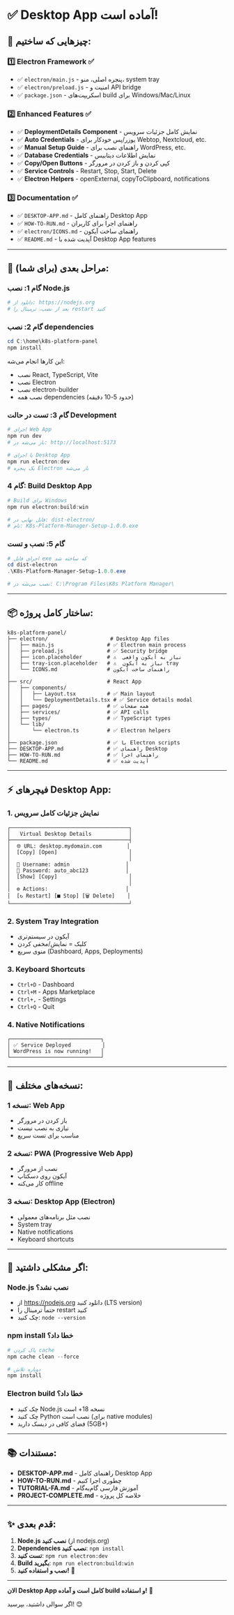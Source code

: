 # ✅ Desktop App آماده است!

## 🎉 چیزهایی که ساختیم:

### 1️⃣ **Electron Framework** ✅
- ✅ `electron/main.js` - پنجره اصلی، منو، system tray
- ✅ `electron/preload.js` - امنیت و API bridge
- ✅ `package.json` - اسکریپت‌های build برای Windows/Mac/Linux

### 2️⃣ **Enhanced Features** ✅
- ✅ **DeploymentDetails Component** - نمایش کامل جزئیات سرویس
- ✅ **Auto Credentials** - یوزر/پس خودکار برای Webtop, Nextcloud, etc.
- ✅ **Manual Setup Guide** - راهنمای نصب برای WordPress, etc.
- ✅ **Database Credentials** - نمایش اطلاعات دیتابیس
- ✅ **Copy/Open Buttons** - کپی کردن و باز کردن در مرورگر
- ✅ **Service Controls** - Restart, Stop, Start, Delete
- ✅ **Electron Helpers** - openExternal, copyToClipboard, notifications

### 3️⃣ **Documentation** ✅
- ✅ `DESKTOP-APP.md` - راهنمای کامل Desktop App
- ✅ `HOW-TO-RUN.md` - راهنمای اجرا برای کاربران
- ✅ `electron/ICONS.md` - راهنمای ساخت آیکون
- ✅ `README.md` - آپدیت شده با Desktop App features

---

## 🚀 مراحل بعدی (برای شما):

### گام 1: نصب Node.js

```powershell
# دانلود از: https://nodejs.org
# بعد از نصب، ترمینال را restart کنید
```

### گام 2: نصب dependencies

```powershell
cd C:\home\k8s-platform-panel
npm install
```

این کارها انجام می‌شه:
- نصب React, TypeScript, Vite
- نصب Electron
- نصب electron-builder
- نصب همه dependencies (حدود 5-10 دقیقه)

### گام 3: تست در حالت Development

```powershell
# اجرای Web App
npm run dev
# باز می‌شه در: http://localhost:5173

# یا اجرای Desktop App
npm run electron:dev
# یک پنجره Electron باز می‌شه
```

### گام 4: Build Desktop App

```powershell
# Build برای Windows
npm run electron:build:win

# فایل نهایی در: dist-electron/
# نام: K8s-Platform-Manager-Setup-1.0.0.exe
```

### گام 5: نصب و تست

```powershell
# اجرای فایل exe که ساخته شد
cd dist-electron
.\K8s-Platform-Manager-Setup-1.0.0.exe

# نصب می‌شه در: C:\Program Files\K8s Platform Manager\
```

---

## 📦 ساختار کامل پروژه:

```
k8s-platform-panel/
├── electron/                    # Desktop App files
│   ├── main.js                 # ✅ Electron main process
│   ├── preload.js              # ✅ Security bridge
│   ├── icon.placeholder        # ⚠️  نیاز به آیکون واقعی
│   ├── tray-icon.placeholder   # ⚠️  نیاز به آیکون tray
│   └── ICONS.md                # راهنمای ساخت آیکون
│
├── src/                        # React App
│   ├── components/
│   │   ├── Layout.tsx          # ✅ Main layout
│   │   └── DeploymentDetails.tsx # ✅ Service details modal
│   ├── pages/                  # ✅ همه صفحات
│   ├── services/               # ✅ API calls
│   ├── types/                  # ✅ TypeScript types
│   └── lib/
│       └── electron.ts         # ✅ Electron helpers
│
├── package.json                # ✅ با Electron scripts
├── DESKTOP-APP.md              # ✅ راهنمای Desktop
├── HOW-TO-RUN.md               # ✅ راهنمای اجرا
└── README.md                   # ✅ آپدیت شده

```

---

## ⚡ فیچرهای Desktop App:

### 1. **نمایش جزئیات کامل سرویس**
```
┌──────────────────────────────────────┐
│   Virtual Desktop Details            │
├──────────────────────────────────────┤
│  🌐 URL: desktop.mydomain.com        │
│  [Copy] [Open]                       │
│                                      │
│  👤 Username: admin                  │
│  🔑 Password: auto_abc123            │
│  [Show] [Copy]                       │
│                                      │
│  ⚙️ Actions:                         │
│  [↻ Restart] [■ Stop] [🗑️ Delete]    │
└──────────────────────────────────────┘
```

### 2. **System Tray Integration**
- آیکون در سیستم‌تری
- کلیک = نمایش/مخفی کردن
- منوی سریع (Dashboard, Apps, Deployments)

### 3. **Keyboard Shortcuts**
- `Ctrl+D` - Dashboard
- `Ctrl+M` - Apps Marketplace
- `Ctrl+,` - Settings
- `Ctrl+Q` - Quit

### 4. **Native Notifications**
```
┌─────────────────────────────┐
│ ✅ Service Deployed          │
│ WordPress is now running!   │
└─────────────────────────────┘
```

---

## 🎯 نسخه‌های مختلف:

### نسخه 1: Web App
- باز کردن در مرورگر
- نیازی به نصب نیست
- مناسب برای تست سریع

### نسخه 2: PWA (Progressive Web App)
- نصب از مرورگر
- آیکون روی دسکتاپ
- کار می‌کنه offline

### نسخه 3: Desktop App (Electron)
- نصب مثل برنامه‌های معمولی
- System tray
- Native notifications
- Keyboard shortcuts

---

## 🐛 اگر مشکلی داشتید:

### Node.js نصب نشد؟
- از https://nodejs.org دانلود کنید (LTS version)
- حتماً ترمینال را restart کنید
- چک کنید: `node --version`

### npm install خطا داد؟
```powershell
# پاک کردن cache
npm cache clean --force

# دوباره تلاش
npm install
```

### Electron build خطا داد؟
- چک کنید Node.js نسخه 18+ است
- چک کنید Python نصب است (برای native modules)
- فضای کافی در دیسک دارید (5GB+)

---

## 📚 مستندات:

- **DESKTOP-APP.md** - راهنمای کامل Desktop App
- **HOW-TO-RUN.md** - چطوری اجرا کنیم
- **TUTORIAL-FA.md** - آموزش فارسی گام‌به‌گام
- **PROJECT-COMPLETE.md** - خلاصه کل پروژه

---

## ✨ قدم بعدی:

1. **Node.js نصب کنید** (از nodejs.org)
2. **Dependencies نصب کنید**: `npm install`
3. **تست کنید**: `npm run electron:dev`
4. **Build بگیرید**: `npm run electron:build:win`
5. **نصب و استفاده کنید!** 🎉

---

**الان Desktop App کامل است و آماده build و استفاده!** 🚀

اگر سوالی داشتید، بپرسید! 😊
